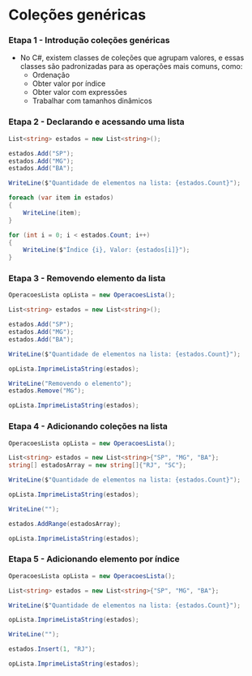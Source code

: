 # Coleções genéricas

### Etapa 1 - Introdução coleções genéricas

- No C#, existem classes de coleções que agrupam valores, e essas classes são padronizadas para as operações mais comuns, como:
    - Ordenação
    - Obter valor por índice
    - Obter valor com expressões
    - Trabalhar com tamanhos dinâmicos

### Etapa 2 - Declarando e acessando uma lista

```csharp
List<string> estados = new List<string>();

estados.Add("SP");
estados.Add("MG");
estados.Add("BA");

WriteLine($"Quantidade de elementos na lista: {estados.Count}");

foreach (var item in estados)
{
    WriteLine(item);
}

for (int i = 0; i < estados.Count; i++)
{
    WriteLine($"Índice {i}, Valor: {estados[i]}");
}
```

### Etapa 3 - Removendo elemento da lista

```csharp
OperacoesLista opLista = new OperacoesLista();

List<string> estados = new List<string>();

estados.Add("SP");
estados.Add("MG");
estados.Add("BA");

WriteLine($"Quantidade de elementos na lista: {estados.Count}");

opLista.ImprimeListaString(estados);

WriteLine("Removendo o elemento");
estados.Remove("MG");

opLista.ImprimeListaString(estados);
```

### Etapa 4 - Adicionando coleções na lista

```csharp
OperacoesLista opLista = new OperacoesLista();

List<string> estados = new List<string>{"SP", "MG", "BA"};
string[] estadosArray = new string[]{"RJ", "SC"};

WriteLine($"Quantidade de elementos na lista: {estados.Count}");

opLista.ImprimeListaString(estados);

WriteLine("");

estados.AddRange(estadosArray);

opLista.ImprimeListaString(estados);
```

### Etapa 5 - Adicionando elemento por índice

```csharp
OperacoesLista opLista = new OperacoesLista();

List<string> estados = new List<string>{"SP", "MG", "BA"};

WriteLine($"Quantidade de elementos na lista: {estados.Count}");

opLista.ImprimeListaString(estados);

WriteLine("");

estados.Insert(1, "RJ");

opLista.ImprimeListaString(estados);
```